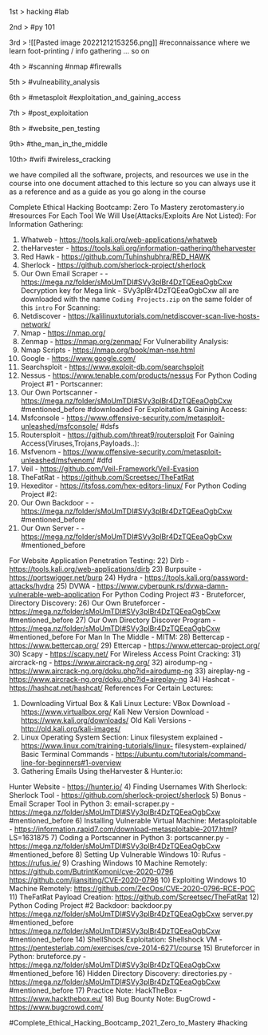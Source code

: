 1st > hacking #lab

2nd > #py 101

3rd > 
![[Pasted image 20221212153256.png]] #reconnaissance
	where we learn foot-printing / info gathering ... so on

4th > #scanning #nmap #firewalls

5th > #vulneability_analysis 

6th > #metasploit #exploitation_and_gaining_access 

7th > #post_exploitation

8th > #website_pen_testing

9th> #the_man_in_the_middle

10th> #wifi #wireless_cracking 


we have compiled all the software, projects, and resources we use in the course into one document attached to this lecture so you can always use it as a reference and as a guide as you go along in the course

Complete Ethical Hacking Bootcamp: Zero To Mastery zerotomastery.io
#resources For Each Tool We Will Use(Attacks/Exploits Are Not Listed):
For Information Gathering: 
1) Whatweb - https://tools.kali.org/web-applications/whatweb 
2) theHarvester - https://tools.kali.org/information-gathering/theharvester 
3) Red Hawk - https://github.com/Tuhinshubhra/RED_HAWK 
4) Sherlock - https://github.com/sherlock-project/sherlock 
5) Our Own Email Scraper - - https://mega.nz/folder/sMoUmTDI#SVy3plBr4DzTQEeaOgbCxw Decryption key for Mega link - SVy3plBr4DzTQEeaOgbCxw
		all are downloaded with the name `Coding Projects.zip` on the same folder of this `intro`
For Scanning:
6) Netdiscover - https://kalilinuxtutorials.com/netdiscover-scan-live-hosts-network/ 
7) Nmap - https://nmap.org/ 
8) Zenmap - https://nmap.org/zenmap/
For Vulnerability Analysis: 
9) Nmap Scripts - https://nmap.org/book/man-nse.html 
10) Google - https://www.google.com/ 
11) Searchsploit - https://www.exploit-db.com/searchsploit 
12) Nessus - https://www.tenable.com/products/nessus
For Python Coding Project #1 - Portscanner: 
13) Our Own Portscanner - https://mega.nz/folder/sMoUmTDI#SVy3plBr4DzTQEeaOgbCxw  #mentioned_before #downloaded
For Exploitation & Gaining Access:
14) Msfconsole - https://www.offensive-security.com/metasploit-unleashed/msfconsole/  #dsfs
15) Routersploit - https://github.com/threat9/routersploit
For Gaining Access(Viruses,Trojans,Payloads..):
16) Msfvenom - https://www.offensive-security.com/metasploit-unleashed/msfvenom/ #dfd
17) Veil - https://github.com/Veil-Framework/Veil-Evasion 
18) TheFatRat - https://github.com/Screetsec/TheFatRat 
19) Hexeditor - https://itsfoss.com/hex-editors-linux/
For Python Coding Project #2:
20) Our Own Backdoor - - https://mega.nz/folder/sMoUmTDI#SVy3plBr4DzTQEeaOgbCxw #mentioned_before
21) Our Own Server - - https://mega.nz/folder/sMoUmTDI#SVy3plBr4DzTQEeaOgbCxw #mentioned_before


For Website Application Penetration Testing: 
22) Dirb - https://tools.kali.org/web-applications/dirb 
23) Burpsuite - https://portswigger.net/burp 
24) Hydra - https://tools.kali.org/password-attacks/hydra 
25) DVWA - https://www.cyberpunk.rs/dvwa-damn-vulnerable-web-application
For Python Coding Project #3 - Bruteforcer, Directory Discovery:
26) Our Own Bruteforcer - https://mega.nz/folder/sMoUmTDI#SVy3plBr4DzTQEeaOgbCxw  #mentioned_before
27) Our Own Directory Discover Program - https://mega.nz/folder/sMoUmTDI#SVy3plBr4DzTQEeaOgbCxw #mentioned_before
For Man In The Middle - MITM:
28) Bettercap - https://www.bettercap.org/ 
29) Ettercap - https://www.ettercap-project.org/ 
30) Scapy - https://scapy.net/
For Wireless Access Point Cracking: 
31) aircrack-ng - https://www.aircrack-ng.org/ 
32) airodump-ng - https://www.aircrack-ng.org/doku.php?id=airodump-ng 
33) aireplay-ng - https://www.aircrack-ng.org/doku.php?id=aireplay-ng 
34) Hashcat - https://hashcat.net/hashcat/
References For Certain Lectures:
1) Downloading Virtual Box & Kali Linux Lecture: VBox Download - https://www.virtualbox.org/ Kali New Version Download - https://www.kali.org/downloads/ Old Kali Versions - http://old.kali.org/kali-images/
2) Linux Operating System Section: Linux filesystem explained - https://www.linux.com/training-tutorials/linux-
filesystem-explained/ Basic Terminal Commands - https://ubuntu.com/tutorials/command-line-for-beginners#1-overview
3) Gathering Emails Using theHarvester & Hunter.io:

Hunter Website - https://hunter.io/ 
4) Finding Usernames With Sherlock: Sherlock Tool - https://github.com/sherlock-project/sherlock
5) Bonus - Email Scraper Tool in Python 3: email-scraper.py - https://mega.nz/folder/sMoUmTDI#SVy3plBr4DzTQEeaOgbCxw #mentioned_before
6) Installing Vulnerable Virtual Machine: Metasploitable - https://information.rapid7.com/download-metasploitable-2017.html?
LS=1631875
7) Coding a Portscanner in Python 3: portscanner.py - https://mega.nz/folder/sMoUmTDI#SVy3plBr4DzTQEeaOgbCxw #mentioned_before
8) Setting Up Vulnerable Windows 10: Rufus - https://rufus.ie/
9) Crashing Windows 10 Machine Remotely: https://github.com/ButrintKomoni/cve-2020-0796 https://github.com/jiansiting/CVE-2020-0796
10) Exploiting Windows 10 Machine Remotely: https://github.com/ZecOps/CVE-2020-0796-RCE-POC
11) TheFatRat Payload Creation: https://github.com/Screetsec/TheFatRat
12) Python Coding Project #2 
Backdoor: backdoor.py 
https://mega.nz/folder/sMoUmTDI#SVy3plBr4DzTQEeaOgbCxw server.py #mentioned_before
https://mega.nz/folder/sMoUmTDI#SVy3plBr4DzTQEeaOgbCxw #mentioned_before
14) ShellShock Exploitation: Shellshock VM - https://pentesterlab.com/exercises/cve-2014-6271/course
15) Bruteforcer in Python: bruteforce.py - https://mega.nz/folder/sMoUmTDI#SVy3plBr4DzTQEeaOgbCxw #mentioned_before
16) Hidden Directory Discovery: directories.py - https://mega.nz/folder/sMoUmTDI#SVy3plBr4DzTQEeaOgbCxw #mentioned_before
17) Practice Note: HackTheBox - https://www.hackthebox.eu/
18) Bug Bounty Note:
BugCrowd - https://www.bugcrowd.com/

#Complete_Ethical_Hacking_Bootcamp_2021_Zero_to_Mastery
#hacking